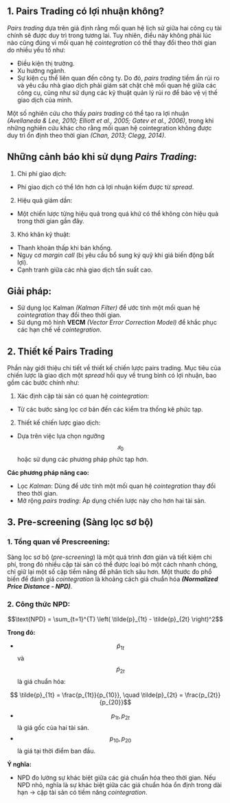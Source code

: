 ## 1. Pairs Trading có lợi nhuận không?
*Pairs trading* dựa trên giả định rằng mối quan hệ lịch sử giữa hai công cụ tài chính sẽ được duy trì trong tương lai. Tuy nhiên, điều này không phải lúc nào cũng đúng vì mối quan hệ *cointegration* có thể thay đổi theo thời gian do nhiều yếu tố như:

- Điều kiện thị trường.
- Xu hướng ngành.
- Sự kiện cụ thể liên quan đến công ty.
Do đó, *pairs trading* tiềm ẩn rủi ro và yêu cầu nhà giao dịch phải giám sát chặt chẽ mối quan hệ giữa các công cụ, cũng như sử dụng các kỹ thuật quản lý rủi ro để bảo vệ vị thế giao dịch của mình.

Một số nghiên cứu cho thấy *pairs trading* có thể tạo ra lợi nhuận *(Avellaneda & Lee, 2010; Elliott et al., 2005; Gatev et al., 2006)*, trong khi những nghiên cứu khác cho rằng mối quan hệ cointegration không được duy trì ổn định theo thời gian *(Chan, 2013; Clegg, 2014)*.

## Những cảnh báo khi sử dụng *Pairs Trading*:
1. Chi phí giao dịch:
 - Phí giao dịch có thể lớn hơn cả lợi nhuận kiếm được từ *spread*.

2. Hiệu quả giảm dần:
 - Một chiến lược từng hiệu quả trong quá khứ có thể không còn hiệu quả trong thời gian gần đây.

3. Khó khăn kỹ thuật:
 - Thanh khoản thấp khi bán khống.
 - Nguy cơ *margin call* (bị yêu cầu bổ sung ký quỹ khi giá biến động bất lợi).
 - Cạnh tranh giữa các nhà giao dịch tần suất cao.

## Giải pháp:
- Sử dụng lọc Kalman *(Kalman Filter)* để ước tính một mối quan hệ *cointegration* thay đổi theo thời gian.
- Sử dụng mô hình **VECM** *(Vector Error Correction Model)* để khắc phục các hạn chế về *cointegration*.

## 2. Thiết kế Pairs Trading
Phần này giới thiệu chi tiết về thiết kế chiến lược pairs trading. Mục tiêu của chiến lược là giao dịch một *spread* hồi quy về trung bình có lợi nhuận, bao gồm các bước chính như:

1. Xác định cặp tài sản có quan hệ *cointegration*:
- Từ các bước sàng lọc cơ bản đến các kiểm tra thống kê phức tạp.
2. Thiết kế chiến lược giao dịch:
- Dựa trên việc lựa chọn ngưỡng $$𝑠_0$$ hoặc sử dụng các phương pháp phức tạp hơn.

**Các phương pháp nâng cao:**
- Lọc *Kalman*: Dùng để ước tính một mối quan hệ *cointegration* thay đổi theo thời gian.
- Mở rộng *pairs trading*: Áp dụng chiến lược này cho hơn hai tài sản.

## 3. Pre-screening (Sàng lọc sơ bộ)
### 1. Tổng quan về Prescreening:
Sàng lọc sơ bộ (*pre-screening*) là một quá trình đơn giản và tiết kiệm chi phí, trong đó nhiều cặp tài sản có thể được loại bỏ một cách nhanh chóng, chỉ giữ lại một số cặp tiềm năng để phân tích sâu hơn.
Một thước đo phổ biến để đánh giá *cointegration* là khoảng cách giá chuẩn hóa ***(Normalized Price Distance - NPD)***.

### 2. Công thức NPD:
```math
\text{NPD} = \sum_{t=1}^{T} \left( \tilde{p}_{1t} - \tilde{p}_{2t} \right)^2
```
**Trong đó:**
- $$\tilde{p}_{1t}$$ và $$\tilde{p}_{2t}$$ là giá chuẩn hóa:
  
```math
  \tilde{p}_{1t} = \frac{p_{1t}}{p_{10}}, \quad \tilde{p}_{2t} = \frac{p_{2t}}{p_{20}}
```
  - $$p_{1t}, p_{2t}$$ là giá gốc của hai tài sản.
  - $$p_{10}, p_{20}$$ là giá tại thời điểm ban đầu.

**Ý nghĩa:**
- NPD đo lường sự khác biệt giữa các giá chuẩn hóa theo thời gian. Nếu NPD nhỏ, nghĩa là sự khác biệt giữa các giá chuẩn hóa ổn định trong dài hạn → cặp tài sản có tiềm năng *cointegration*.



